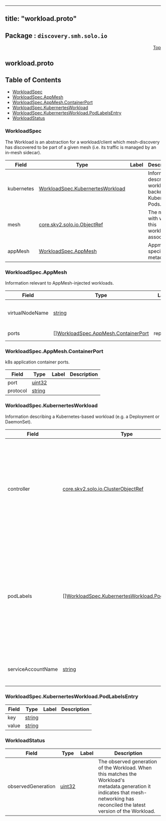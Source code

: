 
---
title: "workload.proto"
---

## Package : `discovery.smh.solo.io`



<a name="top"></a>

<a name="API Reference for workload.proto"></a>
<p align="right"><a href="#top">Top</a></p>

## workload.proto


## Table of Contents
  - [WorkloadSpec](#discovery.smh.solo.io.WorkloadSpec)
  - [WorkloadSpec.AppMesh](#discovery.smh.solo.io.WorkloadSpec.AppMesh)
  - [WorkloadSpec.AppMesh.ContainerPort](#discovery.smh.solo.io.WorkloadSpec.AppMesh.ContainerPort)
  - [WorkloadSpec.KubernertesWorkload](#discovery.smh.solo.io.WorkloadSpec.KubernertesWorkload)
  - [WorkloadSpec.KubernertesWorkload.PodLabelsEntry](#discovery.smh.solo.io.WorkloadSpec.KubernertesWorkload.PodLabelsEntry)
  - [WorkloadStatus](#discovery.smh.solo.io.WorkloadStatus)







<a name="discovery.smh.solo.io.WorkloadSpec"></a>

### WorkloadSpec
The Workload is an abstraction for a workload/client which mesh-discovery has discovered to be part of a given mesh (i.e. its traffic is managed by an in-mesh sidecar).


| Field | Type | Label | Description |
| ----- | ---- | ----- | ----------- |
| kubernetes | [WorkloadSpec.KubernertesWorkload](#discovery.smh.solo.io.WorkloadSpec.KubernertesWorkload) |  | Information describing workloads backed by Kubernetes Pods. |
| mesh | [core.skv2.solo.io.ObjectRef](#core.skv2.solo.io.ObjectRef) |  | The mesh with which this workload is associated. |
| appMesh | [WorkloadSpec.AppMesh](#discovery.smh.solo.io.WorkloadSpec.AppMesh) |  | Appmesh specific metadata. |






<a name="discovery.smh.solo.io.WorkloadSpec.AppMesh"></a>

### WorkloadSpec.AppMesh
Information relevant to AppMesh-injected workloads.


| Field | Type | Label | Description |
| ----- | ---- | ----- | ----------- |
| virtualNodeName | [string](#string) |  | The value of the env var APPMESH_VIRTUAL_NODE_NAME on the Appmesh envoy proxy container. |
| ports | [][WorkloadSpec.AppMesh.ContainerPort](#discovery.smh.solo.io.WorkloadSpec.AppMesh.ContainerPort) | repeated | Needed for declaring Appmesh VirtualNode listeners. |






<a name="discovery.smh.solo.io.WorkloadSpec.AppMesh.ContainerPort"></a>

### WorkloadSpec.AppMesh.ContainerPort
k8s application container ports.


| Field | Type | Label | Description |
| ----- | ---- | ----- | ----------- |
| port | [uint32](#uint32) |  |  |
| protocol | [string](#string) |  |  |






<a name="discovery.smh.solo.io.WorkloadSpec.KubernertesWorkload"></a>

### WorkloadSpec.KubernertesWorkload
Information describing a Kubernetes-based workload (e.g. a Deployment or DaemonSet).


| Field | Type | Label | Description |
| ----- | ---- | ----- | ----------- |
| controller | [core.skv2.solo.io.ClusterObjectRef](#core.skv2.solo.io.ClusterObjectRef) |  | Resource ref to the underlying kubernetes controller which is managing the pods associated with the workloads. It has the generic name controller as it can represent a deployment, daemonset, or statefulset. |
| podLabels | [][WorkloadSpec.KubernertesWorkload.PodLabelsEntry](#discovery.smh.solo.io.WorkloadSpec.KubernertesWorkload.PodLabelsEntry) | repeated | These are the labels directly from the pods that this controller owns. NB: these labels are read directly from the pod template metadata.labels defined in the workload spec. We need these to determine which services are backed by this workload. |
| serviceAccountName | [string](#string) |  | Service account attached to the pods owned by this controller. |






<a name="discovery.smh.solo.io.WorkloadSpec.KubernertesWorkload.PodLabelsEntry"></a>

### WorkloadSpec.KubernertesWorkload.PodLabelsEntry



| Field | Type | Label | Description |
| ----- | ---- | ----- | ----------- |
| key | [string](#string) |  |  |
| value | [string](#string) |  |  |






<a name="discovery.smh.solo.io.WorkloadStatus"></a>

### WorkloadStatus



| Field | Type | Label | Description |
| ----- | ---- | ----- | ----------- |
| observedGeneration | [uint32](#uint32) |  | The observed generation of the Workload. When this matches the Workload's metadata.generation it indicates that mesh-networking has reconciled the latest version of the Workload. |





 <!-- end messages -->

 <!-- end enums -->

 <!-- end HasExtensions -->

 <!-- end services -->

